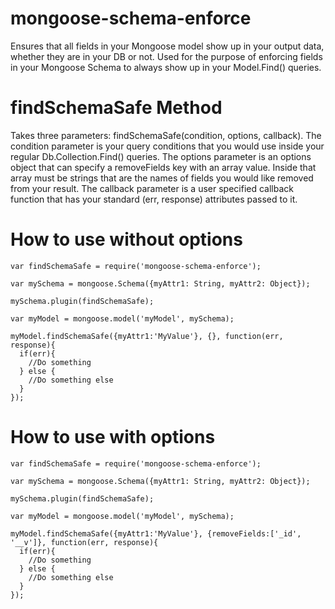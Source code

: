 # mongoose-schema-enforce
Ensures that all fields in your Mongoose model show up in your output data, whether they are in your DB or not. Used for the purpose of enforcing fields in your Mongoose Schema to always show up in your Model.Find() queries.

# findSchemaSafe Method
Takes three parameters: findSchemaSafe(condition, options, callback). The condition parameter is your query conditions that you would use inside your regular Db.Collection.Find() queries. The options parameter is an options object that can specify a removeFields key with an array value. Inside that array must be strings that are the names of fields you would like removed from your result. The callback parameter is a user specified callback function that has your standard (err, response) attributes passed to it.

# How to use without options
```
var findSchemaSafe = require('mongoose-schema-enforce'); 

var mySchema = mongoose.Schema({myAttr1: String, myAttr2: Object});

mySchema.plugin(findSchemaSafe);

var myModel = mongoose.model('myModel', mySchema);

myModel.findSchemaSafe({myAttr1:'MyValue'}, {}, function(err, response){
  if(err){
    //Do something
  } else { 
    //Do something else
  }
});
```

# How to use with options

```
var findSchemaSafe = require('mongoose-schema-enforce'); 

var mySchema = mongoose.Schema({myAttr1: String, myAttr2: Object});

mySchema.plugin(findSchemaSafe);

var myModel = mongoose.model('myModel', mySchema);

myModel.findSchemaSafe({myAttr1:'MyValue'}, {removeFields:['_id', '__v']}, function(err, response){
  if(err){
    //Do something
  } else { 
    //Do something else
  }
});
```


